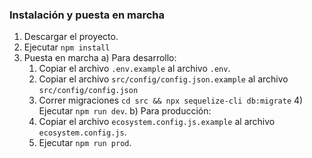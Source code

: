 ### Instalación y puesta en marcha
1) Descargar el proyecto.
2) Ejecutar `npm install`
3) Puesta en marcha
   a) Para desarrollo: 
      1) Copiar el archivo `.env.example` al archivo `.env`.
      2) Copiar el archivo `src/config/config.json.example` al archivo `src/config/config.json`
      3) Correr migraciones `cd src && npx sequelize-cli db:migrate`
	 	4) Ejecutar `npm run dev`.
   b) Para producción:
      1) Copiar el archivo `ecosystem.config.js.example` al archivo `ecosystem.config.js`.
      2) Ejecutar `npm run prod`.